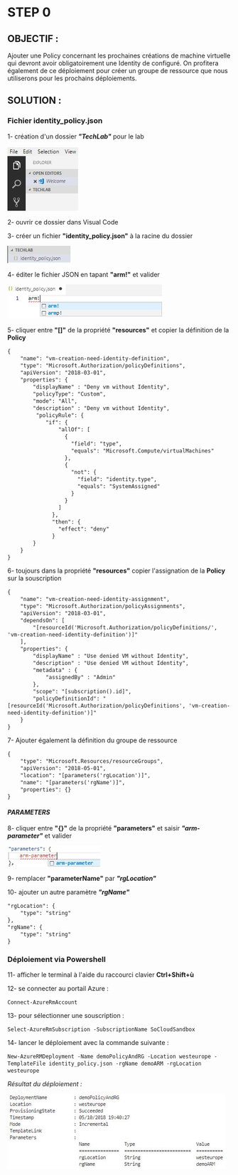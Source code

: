 # STEP 0
## OBJECTIF :

Ajouter une Policy concernant les prochaines créations de machine virtuelle qui devront avoir obligatoirement une Identity de configuré. On profitera également de ce déploiement pour créer un groupe de ressource que nous utiliserons pour les prochains déploiements.

## SOLUTION :
### **Fichier identity_policy.json**

1- création d'un dossier __*"TechLab"*__ pour le lab

![](/assets/S0-Folder.png "Picture 1")

2- ouvrir ce dossier dans Visual Code

3- créer un fichier **"identity_policy.json"** à la racine du dossier

![](/assets/S0-File.png "Picture 2")

4- éditer le fichier JSON en tapant **"arm!"** et valider

![](/assets/S0-Arm.png "Picture 3")

5- cliquer entre **"[]"** de la propriété **"resources"** et copier la définition de la **Policy**

```
{
    "name": "vm-creation-need-identity-definition",
    "type": "Microsoft.Authorization/policyDefinitions",
    "apiVersion": "2018-03-01",
    "properties": {
        "displayName" : "Deny vm without Identity",
        "policyType": "Custom",
        "mode": "All",
        "description" : "Deny vm without Identity",
         "policyRule": {
            "if": {
                "allOf": [
                  {
                    "field": "type",
                    "equals": "Microsoft.Compute/virtualMachines"
                  },
                  {
                    "not": {
                      "field": "identity.type",
                      "equals": "SystemAssigned"
                    }
                  }
                ]
              },
              "then": {
                "effect": "deny"
              }
        }
    }
}
```

6- toujours dans la propriété **"resources"** copier l'assignation de la **Policy** sur la souscription

```
{
    "name": "vm-creation-need-identity-assignment",
    "type": "Microsoft.Authorization/policyAssignments",
    "apiVersion": "2018-03-01",
    "dependsOn": [
        "[resourceId('Microsoft.Authorization/policyDefinitions/', 'vm-creation-need-identity-definition')]"
    ],
    "properties": {
        "displayName" : "Use denied VM without Identity",
        "description" : "Use denied VM without Identity",
        "metadata" : {
            "assignedBy" : "Admin"
        },
        "scope": "[subscription().id]",
        "policyDefinitionId": "[resourceId('Microsoft.Authorization/policyDefinitions', 'vm-creation-need-identity-definition')]"
    }
}
```

7- Ajouter également la définition du groupe de ressource

```
{
    "type": "Microsoft.Resources/resourceGroups",
    "apiVersion": "2018-05-01",
    "location": "[parameters('rgLocation')]",
    "name": "[parameters('rgName')]",
    "properties": {}
}
```

####	*PARAMETERS*
8- cliquer entre **"{}"** de la propriété **"parameters"** et saisir __*"arm-parameter"*__ et valider

![](/assets/S0-Parameter.png "Picture 4")

9- remplacer **"parameterName"** par __*"rgLocation"*__ 

10- ajouter un autre paramètre __*"rgName"*__

```
"rgLocation": {
    "type": "string"
},
"rgName": {
    "type": "string"
}
```

### **Déploiement via Powershell**

11- afficher le terminal à l'aide du raccourci clavier **Ctrl+Shift+ù**

12- se connecter au portail Azure : 

```
Connect-AzureRmAccount
```

13- pour sélectionner une souscription : 

```
Select-AzureRmSubscription -SubscriptionName SoCloudSandbox
```

14- lancer le déploiement avec la commande suivante : 

```
New-AzureRMDeployment -Name demoPolicyAndRG -Location westeurope -TemplateFile identity_policy.json -rgName demoARM -rgLocation westeurope
```
*Résultat du déploiement :*

![](/assets/S0-Resultat.png "Picture 5")

